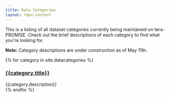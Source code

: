 ```yaml
---
title: Data Categories
layout: repo-content
---
```


This is a listing of all dataset categories currently being maintained on tera-PROMISE. Check out the brief descriptions of each category to find what you're looking for.

**Note:** Category descriptions are under construction as of May 11th.

{% for category in site.datacategories %}
<div class="col-lg-3 col-md-4 col-sm-6 col-xs-6">
<div class="well">
<h3 class="page-header"><a href="{{category.repourl}}">{{category.title}}</a></h3>
{{category.description}}
</div>
</div>
{% endfor %}
